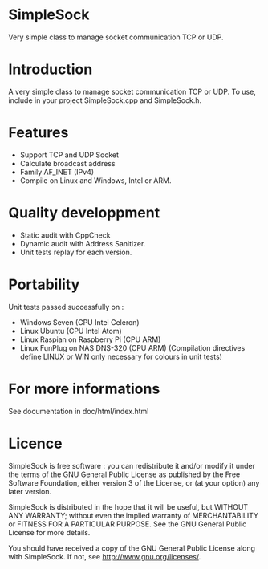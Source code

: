 SimpleSock
==========
Very simple class to manage socket communication TCP or UDP.

Introduction
============
A very simple class to manage socket communication TCP or UDP.
To use, include in your project SimpleSock.cpp and SimpleSock.h.

Features
========
 - Support TCP and UDP Socket
 - Calculate broadcast address
 - Family AF_INET (IPv4)
 - Compile on Linux and Windows, Intel or ARM.

Quality developpment
====================
 - Static audit with CppCheck
 - Dynamic audit with Address Sanitizer.
 - Unit tests replay for each version.

Portability
===========
Unit tests passed successfully on :
 - Windows Seven (CPU Intel Celeron)
 - Linux Ubuntu (CPU Intel Atom)
 - Linux Raspian on Raspberry Pi (CPU ARM)
 - Linux FunPlug on NAS DNS-320 (CPU ARM)
(Compilation directives define LINUX or WIN only necessary for colours in unit tests)

For more informations
=====================
See documentation in doc/html/index.html

Licence
=======
SimpleSock is free software : you can redistribute it and/or modify it under the terms of the GNU General Public License as published by the Free Software Foundation, either version 3 of the License, or (at your option) any later version.

SimpleSock is distributed in the hope that it will be useful, but WITHOUT ANY WARRANTY; without even the implied warranty of MERCHANTABILITY or FITNESS FOR A PARTICULAR PURPOSE. See the GNU General Public License for more details.

You should have received a copy of the GNU General Public License along with SimpleSock. If not, see http://www.gnu.org/licenses/.
